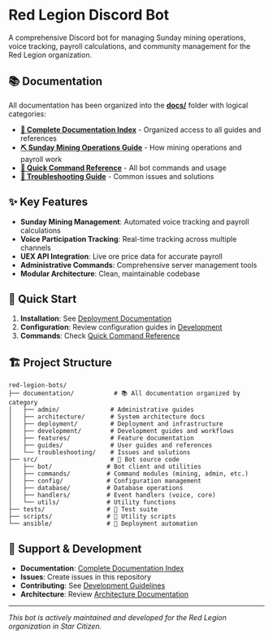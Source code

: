 # Red Legion Discord Bot

A comprehensive Discord bot for managing Sunday mining operations, voice tracking, payroll calculations, and community management for the Red Legion organization.

## 📚 Documentation

All documentation has been organized into the **[docs/](docs/)** folder with logical categories:

- **[📖 Complete Documentation Index](docs/INDEX.md)** - Organized access to all guides and references
- **[⛏️ Sunday Mining Operations Guide](docs/guides/SUNDAY_MINING_OPERATIONS.md)** - How mining operations and payroll work
- **[🚀 Quick Command Reference](docs/guides/QUICK_COMMAND_REFERENCE.md)** - All bot commands and usage
- **[🔧 Troubleshooting Guide](docs/troubleshooting/TROUBLESHOOTING_FIXES.md)** - Common issues and solutions

## ✨ Key Features

- **Sunday Mining Management**: Automated voice tracking and payroll calculations
- **Voice Participation Tracking**: Real-time tracking across multiple channels
- **UEX API Integration**: Live ore price data for accurate payroll
- **Administrative Commands**: Comprehensive server management tools
- **Modular Architecture**: Clean, maintainable codebase

## 🚀 Quick Start

1. **Installation**: See [Deployment Documentation](documentation/deployment/)
2. **Configuration**: Review configuration guides in [Development](documentation/development/)
3. **Commands**: Check [Quick Command Reference](documentation/guides/QUICK_COMMAND_REFERENCE.md)

## 🏗️ Project Structure

```text
red-legion-bots/
├── documentation/           # 📚 All documentation organized by category
│   ├── admin/              # Administrative guides
│   ├── architecture/       # System architecture docs
│   ├── deployment/         # Deployment and infrastructure
│   ├── development/        # Development guides and workflows
│   ├── features/           # Feature documentation
│   ├── guides/             # User guides and references
│   └── troubleshooting/    # Issues and solutions
├── src/                    # 🤖 Bot source code
│   ├── bot/               # Bot client and utilities
│   ├── commands/          # Command modules (mining, admin, etc.)
│   ├── config/            # Configuration management
│   ├── database/          # Database operations
│   ├── handlers/          # Event handlers (voice, core)
│   └── utils/             # Utility functions
├── tests/                 # 🧪 Test suite
├── scripts/               # 🔧 Utility scripts
└── ansible/               # 🚀 Deployment automation
```

## 📖 Support & Development

- **Documentation**: [Complete Documentation Index](documentation/INDEX.md)
- **Issues**: Create issues in this repository
- **Contributing**: See [Development Guidelines](documentation/development/)
- **Architecture**: Review [Architecture Documentation](documentation/architecture/)

---

*This bot is actively maintained and developed for the Red Legion organization in Star Citizen.*
